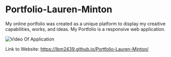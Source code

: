 # Portfolio-Lauren-Minton

My online portfolio was created as a unique platform
to display my creaitive capabilities, works, and ideas.
My Portfolio is a responsive web application.  

![Video Of Application](https://drive.google.com/file/d/1qSgiil5Lqzvs-S435m1zNjMLmyLirAoH/view)

Link to Website:
https://lbm2439.github.io/Portfolio-Lauren-Minton/
